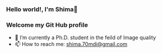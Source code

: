### Hello world!, I'm Shima👋
### Welcome my Git Hub profile 


- 🔭 I’m currently a Ph.D. student in the feild of Image quality
- 📫 How to reach me: shima.70mdi@gmail.com

